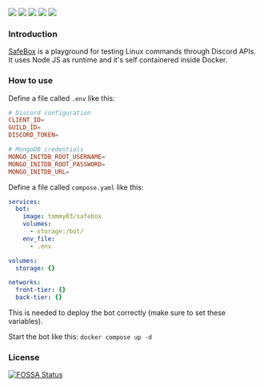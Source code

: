![](https://img.shields.io/github/license/classy-giraffe/SafeBox)
![](https://img.shields.io/github/stars/classy-giraffe/SafeBox)
![](https://img.shields.io/github/forks/classy-giraffe/SafeBox)
![](https://img.shields.io/github/workflow/status/classy-giraffe/SafeBox/CI)
![](https://app.fossa.com/api/projects/git%2Bgithub.com%2Fclassy-giraffe%2FSafeBox.svg?type=shield)

### Introduction
[SafeBox](https://github.com/classy-giraffe/SafeBox) is a playground for testing Linux commands through Discord APIs. It uses Node JS as runtime and it's self containered inside Docker.

### How to use
Define a file called `.env` like this:
```conf
# Discord configuration
CLIENT_ID=
GUILD_ID=
DISCORD_TOKEN=

# MongoDB credentials
MONGO_INITDB_ROOT_USERNAME=
MONGO_INITDB_ROOT_PASSWORD=
MONGO_INITDB_URL=
```
Define a file called `compose.yaml` like this:
```yaml
services:
  bot:
    image: tommy03/safebox
    volumes:
      - storage:/bot/
    env_file:
      - .env

volumes:
  storage: {}

networks:
  front-tier: {}
  back-tier: {}
```
This is needed to deploy the bot correctly (make sure to set these variables).

Start the bot like this: `docker compose up -d`

### License
[![FOSSA Status](https://app.fossa.com/api/projects/git%2Bgithub.com%2Fclassy-giraffe%2FSafeBox.svg?type=large)](https://app.fossa.com/projects/git%2Bgithub.com%2Fclassy-giraffe%2FSafeBox?ref=badge_large)
